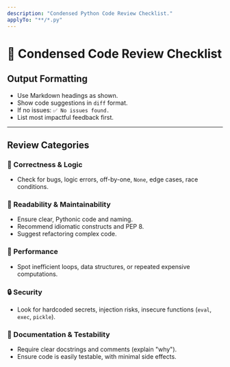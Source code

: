 ```yaml
---
description: "Condensed Python Code Review Checklist."
applyTo: "**/*.py"
---
```

# 🔎 Condensed Code Review Checklist

## Output Formatting
- Use Markdown headings as shown.
- Show code suggestions in `diff` format.
- If no issues: `✅ No issues found.`
- List most impactful feedback first.

---

## Review Categories

### 🐛 Correctness & Logic
- Check for bugs, logic errors, off-by-one, `None`, edge cases, race conditions.

### 🧹 Readability & Maintainability
- Ensure clear, Pythonic code and naming.
- Recommend idiomatic constructs and PEP 8.
- Suggest refactoring complex code.

### 🚀 Performance
- Spot inefficient loops, data structures, or repeated expensive computations.

### 🔒 Security
- Look for hardcoded secrets, injection risks, insecure functions (`eval`, `exec`, `pickle`).

### 📝 Documentation & Testability
- Require clear docstrings and comments (explain "why").
- Ensure code is easily testable, with minimal side effects.
